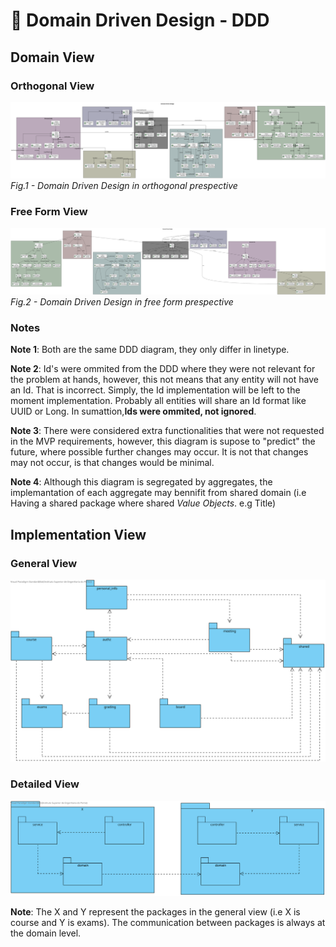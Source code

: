 # 📝 Domain Driven Design - DDD

## Domain View

### Orthogonal View

![Ortho](Ortho-Domain%20Driven%20Design.svg) *Fig.1 - Domain Driven Design in orthogonal prespective*

### Free Form View

![Fluid](Fluid-Domain%20Driven%20Design.svg) *Fig.2 - Domain Driven Design in free form prespective*

### Notes
**Note 1**: Both are the same DDD diagram, they only differ in linetype. 

**Note 2**: Id's were ommited from the DDD where they were not relevant for the problem at hands, however, this not means that any entity will not have
an Id. That is incorrect. Simply, the Id implementation will be left to the moment implementation. 
Probably all entities will share an Id format like UUID or Long. In sumattion,**Ids were ommited, not 
ignored**. 

**Note 3**: There were considered extra functionalities that were not requested in the MVP requirements,
however, this diagram is supose to "predict" the future, where possible further changes may occur.
It is not that changes may not occur, is that changes would be minimal.

**Note 4**: Although this diagram is segregated by aggregates, the implemantation of each aggregate may
bennifit from shared domain (i.e Having a shared package where shared *Value Objects*. e.g Title)

## Implementation View

### General View

![General](Implementation.svg)

### Detailed View

![Detailed](detailed.svg)


**Note**: The X and Y represent the packages in the general view (i.e X is course and Y is exams).
The communication between packages is always at the domain level.



